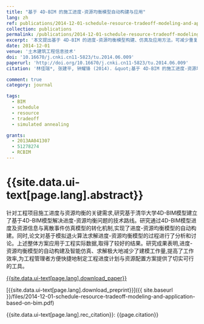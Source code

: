 ```yaml
---
title: "基于 4D-BIM 的施工进度-资源均衡模型自动构建与应用"
lang: zh
ref: publications/2014-12-01-schedule-resource-tradeoff-modeling-and-application-based-on-bim
collection: publications
permalink: /publications/2014-12-01-schedule-resource-tradeoff-modeling-and-application-based-on-bim
excerpt: '本文提出基于 4D-BIM 的进度-资源均衡模型构建、仿真及应用方法，可减少重复建模、提升工作效率'
date: 2014-12-01
venue: '土木建筑工程信息技术'
doi: '10.16670/j.cnki.cn11-5823/tu.2014.06.009'
paperurl: 'http://doi.org/10.16670/j.cnki.cn11-5823/tu.2014.06.009'
citation: '林佳瑞*, 张建平, 钟耀锋 (2014). &quot;基于 4D-BIM 的施工进度-资源均衡模型自动构建与应用&quot; <i>土木建筑工程信息技术</i>. 6(6): 44-49. doi: 10.16670/j.cnki.cn11-5823/tu.2014.06.009'

comment: true
category: journal

tags: 
  - BIM
  - schedule
  - resource
  - tradeoff
  - simulated annealing

grants:
  - 2013AA041307
  - 51278274
  - RCBIM
---
```



{{site.data.ui-text[page.lang].abstract}}
====

针对工程项目施工进度与资源均衡的关键需求,研究基于清华大学4D-BIM模型建立了基于4D-BIM模型解决进度-资源均衡问题的技术路线。研究通过4D-BIM模型进度及资源信息与离散事件仿真模型的转化机制,实现了进度-资源均衡模型的自动构建。同时,论文对基于模拟退火算法求解进度-资源均衡模型的过程进行了分析和讨论。上述整体方案应用于工程实际数据,取得了较好的结果。研究成果表明,进度-资源均衡模型的自动构建及智能仿真、求解极大地减少了建模工作量,提高了工作效率,为工程管理者方便快捷地制定工程进度计划与资源配置方案提供了切实可行的工具。

[{{site.data.ui-text[page.lang].download_paper}}](http://doi.org/10.16670/j.cnki.cn11-5823/tu.2014.06.009)

[{{site.data.ui-text[page.lang].download_preprint}}]({{ site.baseurl }}/files/2014-12-01-schedule-resource-tradeoff-modeling-and-application-based-on-bim.pdf)

{{site.data.ui-text[page.lang].rec_citation}}: {{page.citation}}